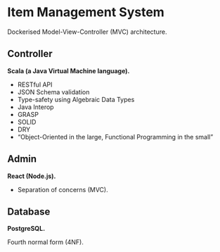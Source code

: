 # Item Management System

Dockerised Model-View-Controller (MVC) architecture.

## Controller

**Scala (a Java Virtual Machine language).**

* RESTful API
* JSON Schema validation
* Type-safety using Algebraic Data Types
* Java Interop
* GRASP
* SOLID
* DRY
* “Object-Oriented in the large, Functional Programming in the small”

## Admin

**React (Node.js).**

* Separation of concerns (MVC).

## Database

**PostgreSQL.**

Fourth normal form (4NF).
